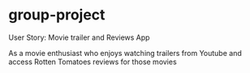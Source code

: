 # group-project
User Story: Movie trailer and Reviews App

As a movie enthusiast who enjoys watching trailers from Youtube and access Rotten Tomatoes reviews for those movies